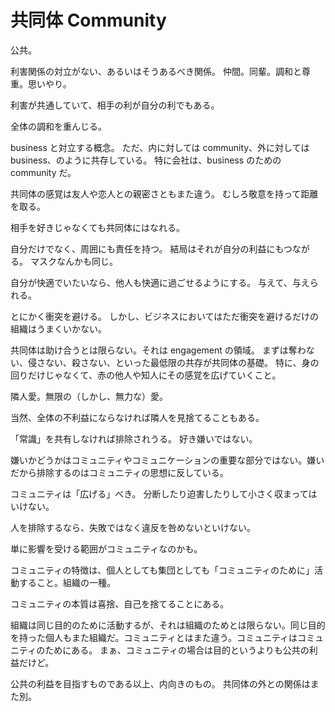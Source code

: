 # 共同体 Community

公共。

利害関係の対立がない、あるいはそうあるべき関係。
仲間。同輩。調和と尊重。思いやり。

利害が共通していて、相手の利が自分の利でもある。

全体の調和を重んじる。

business と対立する概念。
ただ、内に対しては community、外に対しては business、のように共存している。
特に会社は、business のための community だ。

共同体の感覚は友人や恋人との親密さともまた違う。
むしろ敬意を持って距離を取る。

相手を好きじゃなくても共同体にはなれる。

自分だけでなく、周囲にも責任を持つ。
結局はそれが自分の利益にもつながる。
マスクなんかも同じ。

自分が快適でいたいなら、他人も快適に過ごせるようにする。
与えて、与えられる。

とにかく衝突を避ける。
しかし、ビジネスにおいてはただ衝突を避けるだけの組織はうまくいかない。

共同体は助け合うとは限らない。それは engagement の領域。
まずは奪わない、侵さない、殺さない、といった最低限の共存が共同体の基礎。
特に、身の回りだけじゃなくて、赤の他人や知人にその感覚を広げていくこと。

隣人愛。無限の（しかし、無力な）愛。

当然、全体の不利益にならなければ隣人を見捨てることもある。

「常識」を共有しなければ排除されうる。
好き嫌いではない。

嫌いかどうかはコミュニティやコミュニケーションの重要な部分ではない。嫌いだから排除するのはコミュニティの思想に反している。

コミュニティは「広げる」べき。
分断したり迫害したりして小さく収まってはいけない。

人を排除するなら、失敗ではなく違反を咎めないといけない。

単に影響を受ける範囲がコミュニティなのかも。

コミュニティの特徴は、個人としても集団としても「コミュニティのために」活動すること。組織の一種。

コミュニティの本質は喜捨、自己を捨てることにある。

組織は同じ目的のために活動するが、それは組織のためとは限らない。同じ目的を持った個人もまた組織だ。コミュニティとはまた違う。コミュニティはコミュニティのためにある。
まぁ、コミュニティの場合は目的というよりも公共の利益だけど。

公共の利益を目指すものである以上、内向きのもの。
共同体の外との関係はまた別。
